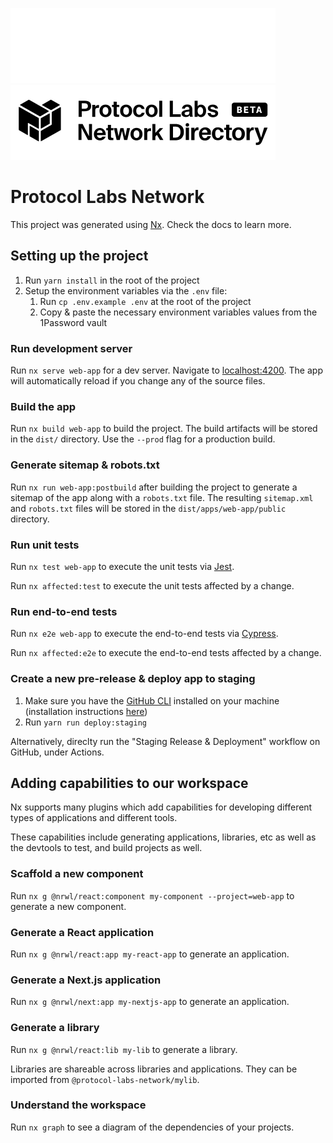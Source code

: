 ![Protocol Labs Network logo](./apps/web-app/public/assets/images/protocol-labs-network-logo-horizontal-white.svg#gh-dark-mode-only)
![Protocol Labs Network logo](./apps/web-app/public/assets/images/protocol-labs-network-logo-horizontal-black.svg#gh-light-mode-only)

# Protocol Labs Network

This project was generated using [Nx](https://nx.dev). Check the docs to learn more.

## Setting up the project

1. Run `yarn install` in the root of the project
2. Setup the environment variables via the `.env` file:
   1. Run `cp .env.example .env` at the root of the project
   2. Copy & paste the necessary environment variables values from the 1Password vault

### Run development server

Run `nx serve web-app` for a dev server. Navigate to [localhost:4200](http://localhost:4200). The app will automatically reload if you change any of the source files.

### Build the app

Run `nx build web-app` to build the project. The build artifacts will be stored in the `dist/` directory. Use the `--prod` flag for a production build.

### Generate sitemap & robots.txt

Run `nx run web-app:postbuild` after building the project to generate a sitemap of the app along with a `robots.txt` file. The resulting `sitemap.xml` and `robots.txt` files will be stored in the `dist/apps/web-app/public` directory.

### Run unit tests

Run `nx test web-app` to execute the unit tests via [Jest](https://jestjs.io).

Run `nx affected:test` to execute the unit tests affected by a change.

### Run end-to-end tests

Run `nx e2e web-app` to execute the end-to-end tests via [Cypress](https://www.cypress.io).

Run `nx affected:e2e` to execute the end-to-end tests affected by a change.

### Create a new pre-release & deploy app to staging

1. Make sure you have the [GitHub CLI](https://cli.github.com/) installed on your machine (installation instructions [here](https://github.com/cli/cli#installation))
2. Run `yarn run deploy:staging`

Alternatively, direclty run the "Staging Release & Deployment" workflow on GitHub, under Actions.

## Adding capabilities to our workspace

Nx supports many plugins which add capabilities for developing different types of applications and different tools.

These capabilities include generating applications, libraries, etc as well as the devtools to test, and build projects as well.

### Scaffold a new component

Run `nx g @nrwl/react:component my-component --project=web-app` to generate a new component.

### Generate a React application

Run `nx g @nrwl/react:app my-react-app` to generate an application.

### Generate a Next.js application

Run `nx g @nrwl/next:app my-nextjs-app` to generate an application.

### Generate a library

Run `nx g @nrwl/react:lib my-lib` to generate a library.

Libraries are shareable across libraries and applications. They can be imported from `@protocol-labs-network/mylib`.

### Understand the workspace

Run `nx graph` to see a diagram of the dependencies of your projects.
